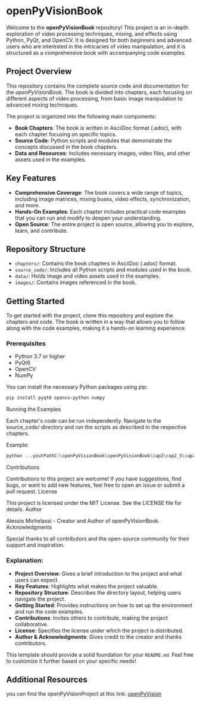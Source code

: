 # openPyVisionBook

Welcome to the **openPyVisionBook** repository! This project is an in-depth exploration of video processing techniques, mixing, and effects using Python, PyQt, and OpenCV. It is designed for both beginners and advanced users who are interested in the intricacies of video manipulation, and it is structured as a comprehensive book with accompanying code examples.

## Project Overview

This repository contains the complete source code and documentation for the *openPyVisionBook*. The book is divided into chapters, each focusing on different aspects of video processing, from basic image manipulation to advanced mixing techniques.

The project is organized into the following main components:

- **Book Chapters**: The book is written in AsciiDoc format (.adoc), with each chapter focusing on specific topics.
- **Source Code**: Python scripts and modules that demonstrate the concepts discussed in the book chapters.
- **Data and Resources**: Includes necessary images, video files, and other assets used in the examples.

## Key Features

- **Comprehensive Coverage**: The book covers a wide range of topics, including image matrices, mixing buses, video effects, synchronization, and more.
- **Hands-On Examples**: Each chapter includes practical code examples that you can run and modify to deepen your understanding.
- **Open Source**: The entire project is open source, allowing you to explore, learn, and contribute.

## Repository Structure

- `chapters/`: Contains the book chapters in AsciiDoc (.adoc) format.
- `source_code/`: Includes all Python scripts and modules used in the book.
- `data/`: Holds image and video assets used in the examples.
- `images/`: Contains images referenced in the book.

## Getting Started

To get started with the project, clone this repository and explore the chapters and code. The book is written in a way that allows you to follow along with the code examples, making it a hands-on learning experience.

### Prerequisites

- Python 3.7 or higher
- PyQt6
- OpenCV
- NumPy

You can install the necessary Python packages using pip:

```bash
pip install pyqt6 opencv-python numpy
```
Running the Examples

Each chapter's code can be run independently. Navigate to the source_code/ directory and run the scripts as described in the respective chapters.

Example:
    
```bash
python ...youtPathC:\openPyVisionBook\openPyVisionBook\cap2\cap2_5\cap2_5_1\cap2_5_1_01.py
```

Contributions

Contributions to this project are welcome! If you have suggestions, find bugs, or want to add new features, feel free to open an issue or submit a pull request.
License

This project is licensed under the MIT License. See the LICENSE file for details.
Author

Alessio Michelassi - Creator and Author of openPyVisionBook.
Acknowledgments

Special thanks to all contributors and the open-source community for their support and inspiration.


### Explanation:

- **Project Overview**: Gives a brief introduction to the project and what users can expect.
- **Key Features**: Highlights what makes the project valuable.
- **Repository Structure**: Describes the directory layout, helping users navigate the project.
- **Getting Started**: Provides instructions on how to set up the environment and run the code examples.
- **Contributions**: Invites others to contribute, making the project collaborative.
- **License**: Specifies the license under which the project is distributed.
- **Author & Acknowledgments**: Gives credit to the creator and thanks contributors.

This template should provide a solid foundation for your `README.md`. Feel free to customize it further based on your specific needs!

## Additional Resources
you can find the openPyVisionProject at this link: [openPyVision](
https://github.com/AlessioMichelassi/openPyVision_013)